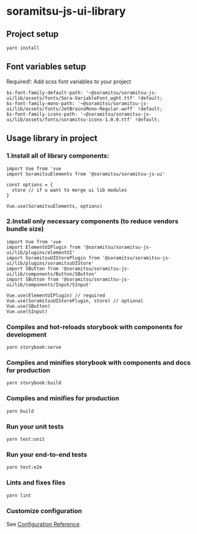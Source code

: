# soramitsu-js-ui-library

## Project setup
```
yarn install
```

## Font variables setup
Required!: Add scss font variables to your project

```
$s-font-family-default-path: '~@soramitsu/soramitsu-js-ui/lib/assets/fonts/Sora-VariableFont_wght.ttf' !default;
$s-font-family-mono-path: '~@soramitsu/soramitsu-js-ui/lib/assets/fonts/JetBrainsMono-Regular.woff' !default;
$s-font-family-icons-path: '~@soramitsu/soramitsu-js-ui/lib/assets/fonts/soramitsu-icons-1.0.0.ttf' !default;
```

## Usage library in project
### 1.Install all of library components:
```
import Vue from 'vue
import SoramitsuElements from '@soramitsu/soramitsu-js-ui'

const options = {
  store // if u want to merge ui lib modules
}

Vue.use(SoramitsuElements, options)
```
### 2.Install only necessary components (to reduce vendors bundle size)
```
import Vue from 'vue
import ElementUIPlugin from '@soramitsu/soramitsu-js-ui/lib/plugins/elementUI'
import SoramitsuUIStorePlugin from '@soramitsu/soramitsu-js-ui/lib/plugins/soramitsuUIStore'
import SButton from '@soramitsu/soramitsu-js-ui/lib/components/Button/SButton'
import SButton from '@soramitsu/soramitsu-js-ui/lib/components/Input/SInput'

Vue.use(ElementUIPlugin) // required
Vue.use(SoramitsuUIStorePlugin, store) // optional
Vue.use(SButton)
Vue.use(SInput)
```

### Compiles and hot-reloads storybook with components for development
```
yarn storybook:serve
```

### Compiles and minifies storybook with components and docs for production
```
yarn storybook:build
```

### Compiles and minifies for production
```
yarn build
```

### Run your unit tests
```
yarn test:unit
```

### Run your end-to-end tests
```
yarn test:e2e
```

### Lints and fixes files
```
yarn lint
```

### Customize configuration
See [Configuration Reference](https://cli.vuejs.org/config/).
